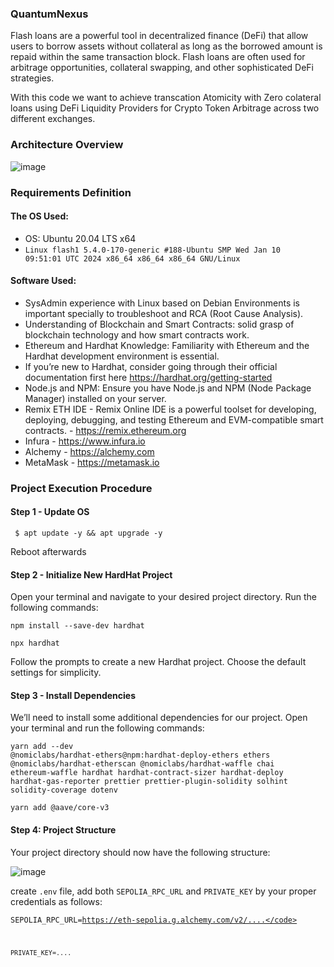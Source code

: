 ### QuantumNexus
Flash loans are a powerful tool in decentralized finance (DeFi) that allow users to borrow assets without collateral as long as the borrowed amount is repaid within the same transaction block. Flash loans are often used for arbitrage opportunities, collateral swapping, and other sophisticated DeFi strategies.

With this code we want to achieve transcation Atomicity with Zero colateral loans using DeFi Liquidity Providers for Crypto Token Arbitrage across two different exchanges.

### Architecture Overview
![image](https://github.com/tHeStRyNg/QuantumNexus/assets/118682909/5a34357c-cc15-473a-8bfa-5fb9d2221a68)


### Requirements Definition

#### The OS Used:
- OS: Ubuntu 20.04 LTS x64
- <code>Linux flash1 5.4.0-170-generic #188-Ubuntu SMP Wed Jan 10 09:51:01 UTC 2024 x86_64 x86_64 x86_64 GNU/Linux </code>

#### Software Used:
- SysAdmin experience with Linux based on Debian Environments is important specially to troubleshoot and RCA (Root Cause Analysis).
- Understanding of Blockchain and Smart Contracts: solid grasp of blockchain technology and how smart contracts work.
- Ethereum and Hardhat Knowledge: Familiarity with Ethereum and the Hardhat development environment is essential.
- If you’re new to Hardhat, consider going through their official documentation first here https://hardhat.org/getting-started
- Node.js and NPM: Ensure you have Node.js and NPM (Node Package Manager) installed on your server.
- Remix ETH IDE - Remix Online IDE is a powerful toolset for developing, deploying, debugging, and testing Ethereum and EVM-compatible smart contracts. - https://remix.ethereum.org
- Infura - https://www.infura.io
- Alchemy - https://alchemy.com
- MetaMask - https://metamask.io

### Project Execution Procedure
#### Step 1 - Update OS
<code> $ apt update -y && apt upgrade -y </code>

Reboot afterwards

#### Step 2 - Initialize New HardHat Project
Open your terminal and navigate to your desired project directory. Run the following commands:

<code>npm install --save-dev hardhat</code>

<code>npx hardhat</code>

Follow the prompts to create a new Hardhat project. Choose the default settings for simplicity.

#### Step 3 - Install Dependencies
We’ll need to install some additional dependencies for our project. Open your terminal and run the following commands:

<code>yarn add --dev @nomiclabs/hardhat-ethers@npm:hardhat-deploy-ethers ethers @nomiclabs/hardhat-etherscan @nomiclabs/hardhat-waffle chai ethereum-waffle hardhat hardhat-contract-sizer hardhat-deploy hardhat-gas-reporter prettier prettier-plugin-solidity solhint solidity-coverage dotenv</code>

<code>yarn add @aave/core-v3</code>

#### Step 4: Project Structure
Your project directory should now have the following structure:

![image](https://github.com/tHeStRyNg/QuantumNexus/assets/118682909/ee3302af-2560-40ea-aade-7a8e94096a34)

create <code>.env</code> file, add both <code>SEPOLIA_RPC_URL</code> and <code>PRIVATE_KEY</code> by your proper credentials as follows:

<code>SEPOLIA_RPC_URL=https://eth-sepolia.g.alchemy.com/v2/....</code>

<code>PRIVATE_KEY=....</code>
